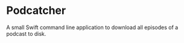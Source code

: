 # Podcatcher

A small Swift command line application to download all episodes of a podcast to disk.
